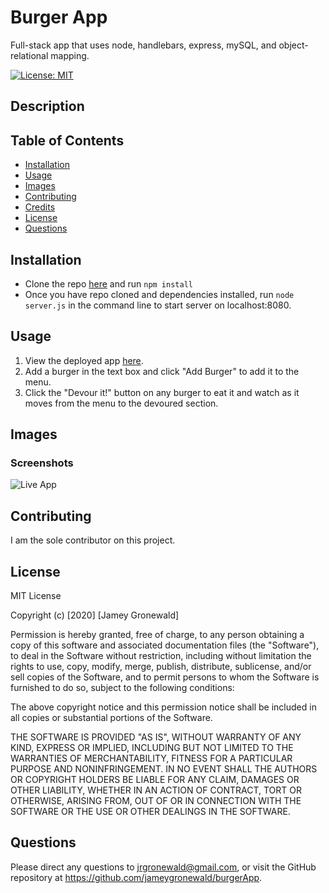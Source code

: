 # Burger App
Full-stack app that uses node, handlebars, express, mySQL, and object-relational mapping.

[![License: MIT](https://img.shields.io/badge/License-MIT-yellow.svg)](https://opensource.org/licenses/MIT)
  
## Description

## Table of Contents
* [Installation](#Installation)
* [Usage](#Usage)
* [Images](#Images)
* [Contributing](#Contributing)
* [Credits](#Credits)
* [License](#License)
* [Questions](#Questions)

## Installation
* Clone the repo [here](http://www.github.com/jameygronewald/burgerApp) and run  ```npm install```
* Once you have repo cloned and dependencies installed, run  ```node server.js``` in the command line to start server on localhost:8080.

## Usage
1. View the deployed app [here](https://voyage-gerard-25423.herokuapp.com/).
2. Add a burger in the text box and click "Add Burger" to add it to the menu.
3. Click the "Devour it!" button on any burger to eat it and watch as it moves from the menu to the devoured section.

## Images

### Screenshots
![Live App]()

## Contributing
I am the sole contributor on this project.

## License
MIT License

Copyright (c) [2020] [Jamey Gronewald]

Permission is hereby granted, free of charge, to any person obtaining a copy
of this software and associated documentation files (the "Software"), to deal
in the Software without restriction, including without limitation the rights
to use, copy, modify, merge, publish, distribute, sublicense, and/or sell
copies of the Software, and to permit persons to whom the Software is
furnished to do so, subject to the following conditions:

The above copyright notice and this permission notice shall be included in all
copies or substantial portions of the Software.

THE SOFTWARE IS PROVIDED "AS IS", WITHOUT WARRANTY OF ANY KIND, EXPRESS OR
IMPLIED, INCLUDING BUT NOT LIMITED TO THE WARRANTIES OF MERCHANTABILITY,
FITNESS FOR A PARTICULAR PURPOSE AND NONINFRINGEMENT. IN NO EVENT SHALL THE
AUTHORS OR COPYRIGHT HOLDERS BE LIABLE FOR ANY CLAIM, DAMAGES OR OTHER
LIABILITY, WHETHER IN AN ACTION OF CONTRACT, TORT OR OTHERWISE, ARISING FROM,
OUT OF OR IN CONNECTION WITH THE SOFTWARE OR THE USE OR OTHER DEALINGS IN THE
SOFTWARE.

## Questions
Please direct any questions to jrgronewald@gmail.com, or visit the GitHub repository at https://github.com/jameygronewald/burgerApp.